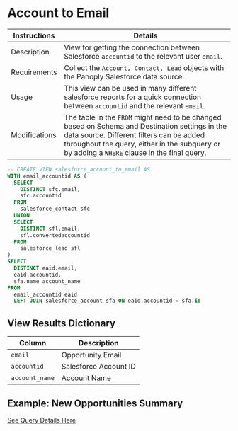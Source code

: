 # Account to Email

Instructions | Details
---|---
Description | View for getting the connection between Salesforce `accountid` to the relevant user `email`.
Requirements | Collect the `Account, Contact, Lead` objects with the Panoply Salesforce data source.
Usage | This view can be used in many different salesforce reports for a quick connection between `accountid` and the relevant `email`.
Modifications | The table in the `FROM` might need to be changed based on Schema and Destination settings in the data source. Different filters can be added throughout the query, either in the subquery or by adding a `WHERE` clause in the final query.

```sql
-- CREATE VIEW salesforce_account_to_email AS
WITH email_accountid AS (
  SELECT
    DISTINCT sfc.email,
    sfc.accountid
  FROM
    salesforce_contact sfc
  UNION
  SELECT
    DISTINCT sfl.email,
    sfl.convertedaccountid
  FROM
    salesforce_lead sfl
)
SELECT
  DISTINCT eaid.email,
  eaid.accountid,
  sfa.name account_name
FROM
  email_accountid eaid
  LEFT JOIN salesforce_account sfa ON eaid.accountid = sfa.id
```

## View Results Dictionary
Column | Description
---|---
`email`| Opportunity Email
`accountid`| Salesforce Account ID
`account_name`| Account Name

## Example: New Opportunities Summary
[See Query Details Here](https://github.com/panoplyio/sql-library/blob/master/salesforce/queries/new_opps_summary.md)
